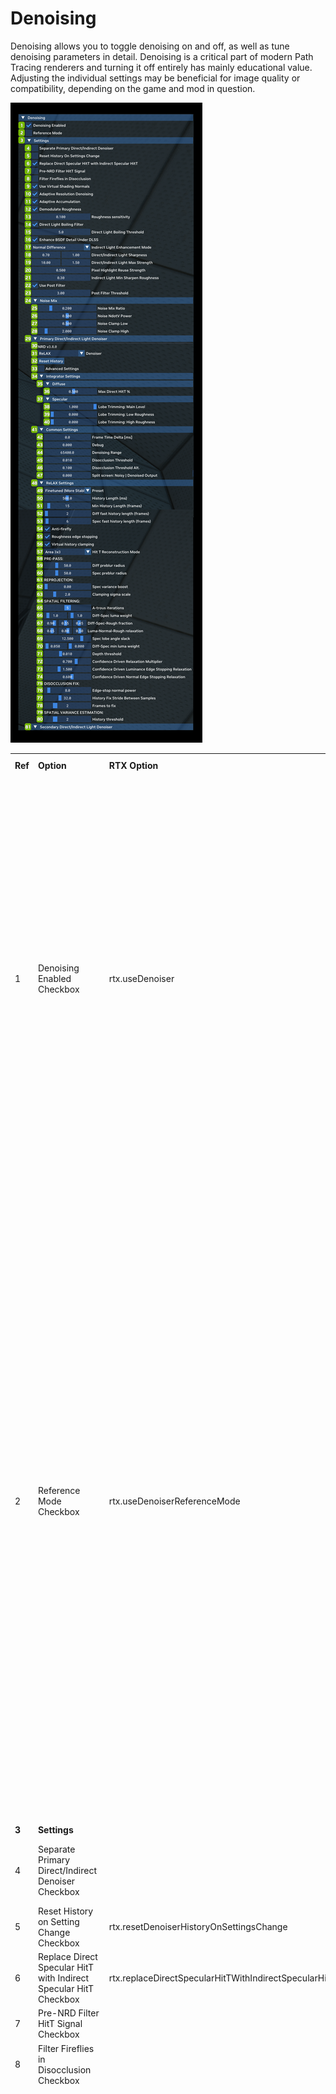 # Denoising

Denoising allows you to toggle denoising on and off, as well as tune denoising parameters in detail. Denoising is a critical part of modern Path Tracing renderers and turning it off entirely has mainly educational value. Adjusting the individual settings may be beneficial for image quality or compatibility, depending on the game and mod in question.


![Denoising](../data/images/rtxremix_026.png)


<table>
  <tr>
   <td><strong>Ref</strong>
   </td>
   <td><strong>Option</strong>
   </td>
   <td><strong>RTX Option</strong>
   </td>
   <td><strong>Default Value</strong>
   </td>
   <td><strong>Description</strong>
   </td>
  </tr>
  <tr>
   <td>1
   </td>
   <td>Denoising Enabled Checkbox
   </td>
   <td>rtx.useDenoiser
   </td>
   <td>Checked
   </td>
   <td>Enables usage of denoiser(s) when set to true, otherwise disables denoising when set to false.
<p>
Denoising is important for filtering the raw noisy ray traced signal into a smoother and more stable result at the cost of some potential spatial/temporal artifacts (ghosting, boiling, blurring, etc).
<p>
Generally should remain enabled except when debugging behavior which requires investigating the output directly, or diagnosing denoising-related issues.
   </td>
  </tr>
  <tr>
   <td>2
   </td>
   <td>Reference Mode Checkbox
   </td>
   <td>rtx.useDenoiserReferenceMode
   </td>
   <td>Unchecked
   </td>
   <td>Enables the reference "denoiser" when set to true, otherwise uses the standard denoiser when set to false. Note this requires the denoiser to be enabled to function.
<p>
The reference denoiser allows for a reference multi-sample per pixel contribution to accumulate which should converge slowly to the ideal result the renderer is working towards.
<p>
Useful for analyzing quality differences in various denoising methods, post-processing filters, or for more accurately comparing subtle effects of potentially biased rendering techniques which may be hard to see through usual noise and filtering.
<p>
Also useful for higher quality artistic renders of a scene beyond what is possible in real time.
   </td>
  </tr>
  <tr>
   <td><strong>3</strong>
   </td>
   <td colspan="3" ><strong>Settings</strong>
   </td>
   <td><!--- Needs Description --->
   </td>
  </tr>
  <tr>
   <td>4
   </td>
   <td>Separate Primary Direct/Indirect Denoiser Checkbox
   </td>
   <td>
   </td>
   <td>Unchecked
   </td>
   <td>Seperatethe Primary Direct and Indirect layers into their own individual option levels
   </td>
  </tr>
  <tr>
   <td>5
   </td>
   <td>Reset History on Setting Change Checkbox
   </td>
   <td>rtx.resetDenoiserHistoryOnSettingsChange
   </td>
   <td>Unchecked
   </td>
   <td><!--- Needs Description --->
   </td>
  </tr>
  <tr>
   <td>6
   </td>
   <td>Replace Direct Specular HitT with Indirect Specular HitT Checkbox
   </td>
   <td>rtx.replaceDirectSpecularHitTWithIndirectSpecularHitT
   </td>
   <td>Checked
   </td>
   <td><!--- Needs Description --->
   </td>
  </tr>
  <tr>
   <td>7
   </td>
   <td>Pre-NRD Filter HitT Signal Checkbox
   </td>
   <td><!--- Needs Description --->
   </td>
   <td>Unchecked
   </td>
   <td><!--- Needs Description --->
   </td>
  </tr>
  <tr>
   <td>8
   </td>
   <td>Filter Fireflies in Disocclusion Checkbox
   </td>
   <td>
   </td>
   <td>Unchecked
   </td>
   <td><!--- Needs Description --->
   </td>
  </tr>
  <tr>
   <td>9
   </td>
   <td>Use Virtual Shading Normals Checkbox
   </td>
   <td>rtx.useVirtualShadingNormalsForDenoising
   </td>
   <td>Checked
   </td>
   <td>A flag to enable or disable the usage of virtual shading normals for denoising passes.
<p>
This is primarily important for anything that modifies the direction of a primary ray, so mainly PSR and ray portals as both of these will view a surface from an angle different from the "virtual" viewing direction perceived by the camera.
<p>
This can cause some issues with denoising due to the normals not matching the expected perception of what the normals should be, for example normals facing away from the camera direction due to being viewed from a different angle via refraction or portal teleportation.
<p>
To correct this, virtual normals are calculated such that they always are oriented relative to the primary camera ray as if its direction was never altered, matching the virtual perception of the surface from the camera's point of view.
<p>
As an aside, virtual normals themselves can cause issues with denoising due to the normals suddenly changing from virtual to "real" normals upon traveling through a portal, causing surface consistency failures in the denoiser, but this is accounted for via a special transform given to the denoiser on camera ray portal teleportation events.
<p>
As such, this option should generally always be enabled when rendering with ray portals in the scene to have good denoising quality.
   </td>
  </tr>
  <tr>
   <td>10
   </td>
   <td>Adaptive Resolution Denoising Checkbox
   </td>
   <td>rtx.adaptiveResolutionDenoising
   </td>
   <td>Checked
   </td>
   <td><!--- Needs Description --->
   </td>
  </tr>
  <tr>
   <td>11
   </td>
   <td>Adaptive Accumulation Checkbox
   </td>
   <td>rtx.adaptiveAccumulation
   </td>
   <td>Checked
   </td>
   <td><!--- Needs Description --->
   </td>
  </tr>
  <tr>
   <td>12
   </td>
   <td>Demodulate Roughness Checkbox
   </td>
   <td>rtx.demodulate.demodulateRoughness
   </td>
   <td>Checked
   </td>
   <td>Demodulate roughness to improve specular details.
   </td>
  </tr>
  <tr>
   <td>13
   </td>
   <td>Roughness sensitivity
   </td>
   <td>rtx.demodulate.demodulateRoughnessOffset
   </td>
   <td>0.100
   </td>
   <td>Strength of roughness demodulation, lower values are stronger.
   </td>
  </tr>
  <tr>
   <td>14
   </td>
   <td>Direct Light Boiling Filter Checkbox
   </td>
   <td>rtx.demodulate.enableDirectLightBoilingFilter
   </td>
   <td>Checked
   </td>
   <td>Boiling filter removes direct light samples when its luminance is too high.
   </td>
  </tr>
  <tr>
   <td>15
   </td>
   <td>Direct Light Boiling Threshold
   </td>
   <td>rtx.demodulate.directLightBoilingThreshold
   </td>
   <td>5.0
   </td>
   <td>Remove direct light samples when its luminance is higher than the average one multiplied by this threshold .
   </td>
  </tr>
  <tr>
   <td>16
   </td>
   <td>Enhance BSDF Detail Under DLSS Checkbox
   </td>
   <td><!--- Needs Description --->
   </td>
   <td>Checked
   </td>
   <td><!--- Needs Description --->
   </td>
  </tr>
  <tr>
   <td>17
   </td>
   <td>Indirect Light Enhancement Mode Dropdown
   </td>
   <td><!--- Needs Description --->
   </td>
   <td>Normal Difference
   </td>
   <td>Choices: Laplacian & Normal Difference
   </td>
  </tr>
  <tr>
   <td>18
   </td>
   <td>Direct/Indirect Light Sharpness
   </td>
   <td><!--- Needs Description --->
   </td>
   <td>0.70, 1.00
   </td>
   <td><!--- Needs Description --->
   </td>
  </tr>
  <tr>
   <td>19
   </td>
   <td>Direct/Indirect Light Max Strength
   </td>
   <td><!--- Needs Description --->
   </td>
   <td>10.00, 1.50
   </td>
   <td><!--- Needs Description --->
   </td>
  </tr>
  <tr>
   <td>20
   </td>
   <td>Pixel Highlight Reuse Strength
   </td>
   <td>rtx.pixelHighlightReuseStrength
   </td>
   <td>0.500
   </td>
   <td>The specular portion when we reuse the last frame's pixel value.
   </td>
  </tr>
  <tr>
   <td>21
   </td>
   <td>Indirect Light Min Sharpen Roughness
   </td>
   <td><!--- Needs Description --->
   </td>
   <td>0.300
   </td>
   <td><!--- Needs Description --->
   </td>
  </tr>
  <tr>
   <td>22
   </td>
   <td>Use Post Filter Checkbox
   </td>
   <td>rtx.postfx.enable
   </td>
   <td>Checked
   </td>
   <td>Enables post-processing effects.
   </td>
  </tr>
  <tr>
   <td>23
   </td>
   <td>Post Filter Threshold
   </td>
   <td>rtx.postFilterThreshold
   </td>
   <td>0.300
   </td>
   <td>Clamps a pixel when its luminance exceeds x times of the average.
   </td>
  </tr>
  <tr>
   <td><strong>24</strong>
   </td>
   <td colspan="3" ><strong>Noise Mix</strong>
   </td>
   <td><!--- Needs Description --->
   </td>
  </tr>
  <tr>
   <td>25
   </td>
   <td>Noise Mix Ratio Slider
   </td>
   <td><!--- Needs Description --->
   </td>
   <td>0.200
   </td>
   <td><!--- Needs Description --->
   </td>
  </tr>
  <tr>
   <td>26
   </td>
   <td>Noise NdotV Power Slider
   </td>
   <td><!--- Needs Description --->
   </td>
   <td>0.500
   </td>
   <td><!--- Needs Description --->
   </td>
  </tr>
  <tr>
   <td>27
   </td>
   <td>Noise Clamp Low Slider
   </td>
   <td><!--- Needs Description --->
   </td>
   <td>0.500
   </td>
   <td><!--- Needs Description --->
   </td>
  </tr>
  <tr>
   <td>28
   </td>
   <td>Noise Clamp High Slider
   </td>
   <td><!--- Needs Description --->
   </td>
   <td>2.000
   </td>
   <td><!--- Needs Description --->
   </td>
  </tr>
  <tr>
   <td><strong>29</strong>
   </td>
   <td colspan="3" ><strong>Primary Direct/Indirect Light Denoiser</strong>
   </td>
   <td><!--- Needs Description --->
   </td>
  </tr>
  <tr>
   <td>30
   </td>
   <td>NRD Version
   </td>
   <td><!--- Needs Description --->
   </td>
   <td><!--- Needs Description --->
   </td>
   <td><!--- Needs Description --->
   </td>
  </tr>
  <tr>
   <td>31
   </td>
   <td>Denoiser Dropdown
   </td>
   <td>
   </td>
   <td>ReLAX
   </td>
   <td>Choices: ReBLUR & ReLAX
   </td>
  </tr>
  <tr>
   <td>32
   </td>
   <td>Reset History
   </td>
   <td><!--- Needs Description --->
   </td>
   <td><!--- Needs Description --->
   </td>
   <td><!--- Needs Description --->
   </td>
  </tr>
  <tr>
   <td>33
   </td>
   <td>Advanced Settings Checkbox
   </td>
   <td><!--- Needs Description --->
   </td>
   <td>Unchecked
   </td>
   <td>Reveals the <strong>Reprojection Test Skipping without motion</strong> checkbox
   </td>
  </tr>
  <tr>
   <td><strong>34</strong>
   </td>
   <td colspan="3" ><strong>Integrator Settings</strong>
   </td>
   <td><!--- Needs Description --->
   </td>
  </tr>
  <tr>
   <td><strong>35</strong>
   </td>
   <td colspan="3" ><strong>Diffuse</strong>
   </td>
   <td><!--- Needs Description --->
   </td>
  </tr>
  <tr>
   <td>36
   </td>
   <td>Max Direct HitT % Slider
   </td>
   <td>rtx.denoiser.maxDirectHitTContribution
   </td>
   <td>-1
   </td>
   <td><!--- Needs Description --->
   </td>
  </tr>
  <tr>
   <td><strong>37</strong>
   </td>
   <td colspan="3" ><strong>Specular</strong>
   </td>
   <td><!--- Needs Description --->
   </td>
  </tr>
  <tr>
   <td>38
   </td>
   <td>Lobe Trimming: Main Level Slider
   </td>
   <td><!--- Needs Description --->
   </td>
   <td>1.000
   </td>
   <td><!--- Needs Description --->
   </td>
  </tr>
  <tr>
   <td>39
   </td>
   <td>Lobe Trimming: Low Roughness Slider
   </td>
   <td><!--- Needs Description --->
   </td>
   <td>1.000
   </td>
   <td><!--- Needs Description --->
   </td>
  </tr>
  <tr>
   <td>40
   </td>
   <td>Lobe Trimming: High Roughness Slider
   </td>
   <td><!--- Needs Description --->
   </td>
   <td>0.000
   </td>
   <td><!--- Needs Description --->
   </td>
  </tr>
  <tr>
   <td><strong>41</strong>
   </td>
   <td colspan="3" ><strong>Common Settings</strong>
   </td>
   <td><!--- Needs Description --->
   </td>
  </tr>
  <tr>
   <td>42
   </td>
   <td>Frame Time Delta [ms]
   </td>
   <td>rtx.timeDeltaBetweenFrames
   </td>
   <td>0.0
   </td>
   <td>Frame time delta to use during scene processing. Setting this to 0 will use actual frame time delta for a given frame. Non-zero value is primarily used for automation to ensure determinism run to run.
   </td>
  </tr>
  <tr>
   <td>43
   </td>
   <td>Debug
   </td>
   <td><!--- Needs Description --->
   </td>
   <td>0.000
   </td>
   <td><!--- Needs Description --->
   </td>
  </tr>
  <tr>
   <td>44
   </td>
   <td>Denoising Range
   </td>
   <td><!--- Needs Description --->
   </td>
   <td>65400.0
   </td>
   <td><!--- Needs Description --->
   </td>
  </tr>
  <tr>
   <td>45
   </td>
   <td>Disocclusion Threshold
   </td>
   <td><!--- Needs Description --->
   </td>
   <td>0.010
   </td>
   <td><!--- Needs Description --->
   </td>
  </tr>
  <tr>
   <td>46
   </td>
   <td>Disocclusion Threshold Alt.
   </td>
   <td><!--- Needs Description --->
   </td>
   <td>0.100
   </td>
   <td><!--- Needs Description --->
   </td>
  </tr>
  <tr>
   <td>47
   </td>
   <td>Split screen: Noisy | Denoised Output
   </td>
   <td><!--- Needs Description --->
   </td>
   <td>0.000
   </td>
   <td><!--- Needs Description --->
   </td>
  </tr>
  <tr>
   <td><strong>48</strong>
   </td>
   <td colspan="3" ><strong>ReLAX Settings</strong>
   </td>
   <td><!--- Needs Description --->
   </td>
  </tr>
  <tr>
   <td>49
   </td>
   <td>Preset Dropdown
   </td>
   <td><!--- Needs Description --->
   </td>
   <td>Finetuned (More Stable)
   </td>
   <td>Choices: Finetuned. Finetuned (More Stable), & RTXDI Sample
   </td>
  </tr>
  <tr>
   <td>50
   </td>
   <td>History Length (ms) Slider
   </td>
   <td><!--- Needs Description --->
   </td>
   <td>500.0
   </td>
   <td><!--- Needs Description --->
   </td>
  </tr>
  <tr>
   <td>51
   </td>
   <td>Min History Length (frames) Slider
   </td>
   <td><!--- Needs Description --->
   </td>
   <td>15
   </td>
   <td><!--- Needs Description --->
   </td>
  </tr>
  <tr>
   <td>52
   </td>
   <td>Diff fast history length (frames) Slider
   </td>
   <td><!--- Needs Description --->
   </td>
   <td>2
   </td>
   <td><!--- Needs Description --->
   </td>
  </tr>
  <tr>
   <td>53
   </td>
   <td>Spec fast history length (frames) Slider
   </td>
   <td><!--- Needs Description --->
   </td>
   <td>6
   </td>
   <td><!--- Needs Description --->
   </td>
  </tr>
  <tr>
   <td>54
   </td>
   <td>Anti-firefly Checkbox
   </td>
   <td>
   </td>
   <td>Checked
   </td>
   <td><!--- Needs Description --->
   </td>
  </tr>
  <tr>
   <td>55
   </td>
   <td>Roughness edge stopping Checkbox
   </td>
   <td>
   </td>
   <td>Checked
   </td>
   <td><!--- Needs Description --->
   </td>
  </tr>
  <tr>
   <td>56
   </td>
   <td>Virtual history clamping Checkbox
   </td>
   <td>
   </td>
   <td>Checked
   </td>
   <td><!--- Needs Description --->
   </td>
  </tr>
  <tr>
   <td>57
   </td>
   <td>HitT Reconstruction Mode Dropdown
   </td>
   <td>
   </td>
   <td>Area 3x3
   </td>
   <td>Choices: Off, Area 3x3, & Area 5x5
   </td>
  </tr>
  <tr>
   <td><strong>58</strong>
   </td>
   <td colspan="3" ><strong>PRE-PASS:</strong>
   </td>
   <td><!--- Needs Description --->
   </td>
  </tr>
  <tr>
   <td>59
   </td>
   <td>Diff preblur radius Slider
   </td>
   <td><!--- Needs Description --->
   </td>
   <td>50.0
   </td>
   <td><!--- Needs Description --->
   </td>
  </tr>
  <tr>
   <td>60
   </td>
   <td>Spec preblur radius Slider
   </td>
   <td><!--- Needs Description --->
   </td>
   <td>50.0
   </td>
   <td><!--- Needs Description --->
   </td>
  </tr>
  <tr>
   <td><strong>61</strong>
   </td>
   <td colspan="3" ><strong>REPROJECTION:</strong>
   </td>
   <td><!--- Needs Description --->
   </td>
  </tr>
  <tr>
   <td>62
   </td>
   <td>Spec variance boost Slider
   </td>
   <td><!--- Needs Description --->
   </td>
   <td>0.00
   </td>
   <td><!--- Needs Description --->
   </td>
  </tr>
  <tr>
   <td>63
   </td>
   <td>Clamping sigma scale Slider
   </td>
   <td><!--- Needs Description --->
   </td>
   <td>2.0
   </td>
   <td><!--- Needs Description --->
   </td>
  </tr>
  <tr>
   <td><strong>64</strong>
   </td>
   <td colspan="3" ><strong>SPATIAL FILTERING:</strong>
   </td>
   <td><!--- Needs Description --->
   </td>
  </tr>
  <tr>
   <td>65
   </td>
   <td>A-trous iterations Slider
   </td>
   <td><!--- Needs Description --->
   </td>
   <td>5
   </td>
   <td><!--- Needs Description --->
   </td>
  </tr>
  <tr>
   <td>66
   </td>
   <td>Diff-Spec luma Weight Sliders
   </td>
   <td><!--- Needs Description --->
   </td>
   <td>1.0, 1.0
   </td>
   <td><!--- Needs Description --->
   </td>
  </tr>
  <tr>
   <td>67
   </td>
   <td>Diff-Spec-Rough fraction Sliders
   </td>
   <td><!--- Needs Description --->
   </td>
   <td>0.90, 0.55, 0.45
   </td>
   <td><!--- Needs Description --->
   </td>
  </tr>
  <tr>
   <td>68
   </td>
   <td>Luma-Normal-Rough relaxation Sliders
   </td>
   <td><!--- Needs Description --->
   </td>
   <td>0.65, 0.80, 0.50
   </td>
   <td><!--- Needs Description --->
   </td>
  </tr>
  <tr>
   <td>69
   </td>
   <td>Spec lobe angle slack Slider
   </td>
   <td><!--- Needs Description --->
   </td>
   <td>12.500
   </td>
   <td><!--- Needs Description --->
   </td>
  </tr>
  <tr>
   <td>70
   </td>
   <td>Diff-Spec min luma weight Sliders
   </td>
   <td><!--- Needs Description --->
   </td>
   <td>0.050, 0.000
   </td>
   <td><!--- Needs Description --->
   </td>
  </tr>
  <tr>
   <td>71
   </td>
   <td>Depth threshold Slider
   </td>
   <td><!--- Needs Description --->
   </td>
   <td>0.010
   </td>
   <td><!--- Needs Description --->
   </td>
  </tr>
  <tr>
   <td>72
   </td>
   <td>Confidence Driven Relaxation Multiplier Slider
   </td>
   <td><!--- Needs Description --->
   </td>
   <td>0.700
   </td>
   <td><!--- Needs Description --->
   </td>
  </tr>
  <tr>
   <td>73
   </td>
   <td>Confidence Drive Luminance Edge Stopping Relaxation Slider
   </td>
   <td><!--- Needs Description --->
   </td>
   <td>1.500
   </td>
   <td><!--- Needs Description --->
   </td>
  </tr>
  <tr>
   <td>74
   </td>
   <td>Confidence Driven Normal Edge Stopping Relaxation Slider
   </td>
   <td><!--- Needs Description --->
   </td>
   <td>0.600
   </td>
   <td><!--- Needs Description --->
   </td>
  </tr>
  <tr>
   <td><strong>75</strong>
   </td>
   <td colspan="3" ><strong>DISOCCLUSION FIX:</strong>
   </td>
   <td><!--- Needs Description --->
   </td>
  </tr>
  <tr>
   <td>76
   </td>
   <td>Edge-stop normal power Slider
   </td>
   <td><!--- Needs Description --->
   </td>
   <td>8.0
   </td>
   <td><!--- Needs Description --->
   </td>
  </tr>
  <tr>
   <td>77
   </td>
   <td>History Fix Stride Between Samples Slider
   </td>
   <td><!--- Needs Description --->
   </td>
   <td>32.0
   </td>
   <td><!--- Needs Description --->
   </td>
  </tr>
  <tr>
   <td>78
   </td>
   <td>Frames to fix Slider
   </td>
   <td><!--- Needs Description --->
   </td>
   <td>2
   </td>
   <td><!--- Needs Description --->
   </td>
  </tr>
  <tr>
   <td><strong>79</strong>
   </td>
   <td colspan="3" ><strong>SPATIAL VARIANCE ESTIMATION:</strong>
   </td>
   <td><!--- Needs Description --->
   </td>
  </tr>
  <tr>
   <td>80
   </td>
   <td>History threshold Slider
   </td>
   <td><!--- Needs Description --->
   </td>
   <td>2
   </td>
   <td><!--- Needs Description --->
   </td>
  </tr>
  <tr>
   <td><strong>81</strong>
   </td>
   <td colspan="3" ><strong>Secondary Direct/Indirect Light Denoiser</strong>
   </td>
   <td><em>(Please review Reference’s 29 - 80 for descriptions for all secondary settings)</em>
   </td>
  </tr>
</table>
